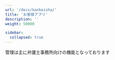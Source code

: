 ```yaml
---
url: '/docs/kankeisha/'
title: 'お客様アプリ'
description: ''
weight: 50000

sidebar:
  collapsed: true
---
```


管理は主に弁護士事務所向けの機能となっております

